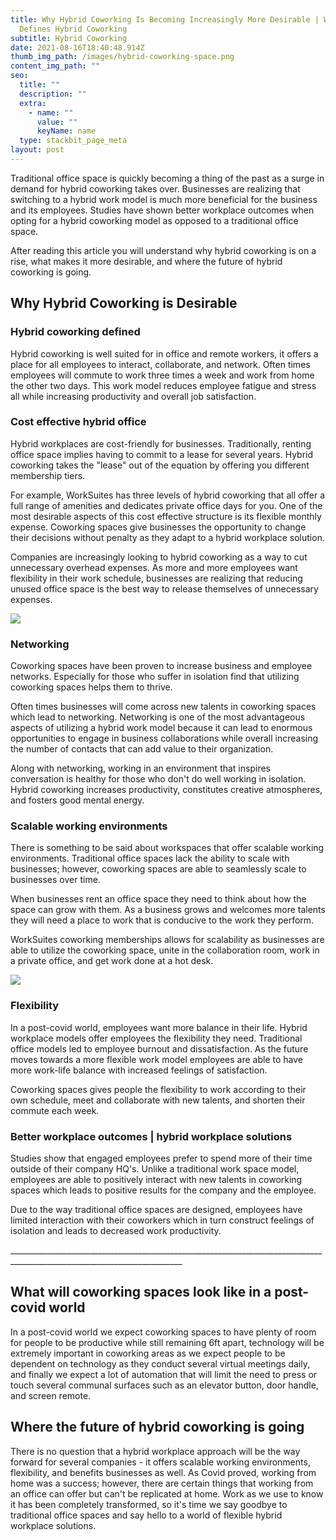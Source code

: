 ```yaml
---
title: Why Hybrid Coworking Is Becoming Increasingly More Desirable | What
  Defines Hybrid Coworking
subtitle: Hybrid Coworking
date: 2021-08-16T18:40:48.914Z
thumb_img_path: /images/hybrid-coworking-space.png
content_img_path: ""
seo:
  title: ""
  description: ""
  extra:
    - name: ""
      value: ""
      keyName: name
  type: stackbit_page_meta
layout: post
---
```

Traditional office space is quickly becoming a thing of the past as a surge in demand for hybrid coworking takes over. Businesses are realizing that switching to a hybrid work model is much more beneficial for the business and its employees. Studies have shown better workplace outcomes when opting for a hybrid coworking model as opposed to a traditional office space.

After reading this article you will understand why hybrid coworking is on a rise, what makes it more desirable, and where the future of hybrid coworking is going.

## Why Hybrid Coworking is Desirable

### Hybrid coworking defined

Hybrid coworking is well suited for in office and remote workers, it offers a place for all employees to interact, collaborate, and network. Often times employees will commute to work three times a week and work from home the other two days. This work model reduces employee fatigue and stress all while increasing productivity and overall job satisfaction.

### Cost effective hybrid office

Hybrid workplaces are cost-friendly for businesses. Traditionally, renting office space implies having to commit to a lease for several years. Hybrid coworking takes the "lease" out of the equation by offering you different membership tiers. 

For example, WorkSuites has three levels of hybrid coworking that all offer a full range of amenities and dedicates private office days for you. One of the most desirable aspects of this cost effective structure is its flexible monthly expense. Coworking spaces give businesses the opportunity to change their decisions without penalty as they adapt to a hybrid workplace solution.

Companies are increasingly looking to hybrid coworking as a way to cut unnecessary overhead expenses. As more and more employees want flexibility in their work schedule, businesses are realizing that reducing unused office space is the best way to release themselves of unnecessary expenses.

![](/images/coworking-space.png)

### Networking

Coworking spaces have been proven to increase business and employee networks. Especially for those who suffer in isolation find that utilizing coworking spaces helps them to thrive.

Often times businesses will come across new talents in coworking spaces which lead to networking. Networking is one of the most advantageous aspects of utilizing a hybrid work model because it can lead to enormous opportunities to engage in business collaborations while overall increasing the number of contacts that can add value to their organization.

Along with networking, working in an environment that inspires conversation is healthy for those who don't do well working in isolation. Hybrid coworking increases productivity, constitutes creative atmospheres, and fosters good mental energy.

### Scalable working environments

There is something to be said about workspaces that offer scalable working environments. Traditional office spaces lack the ability to scale with businesses; however, coworking spaces are able to seamlessly scale to businesses over time.

When businesses rent an office space they need to think about how the space can grow with them. As a business grows and welcomes more talents they will need a place to work that is conducive to the work they perform.

WorkSuites coworking memberships allows for scalability as businesses are able to utilize the coworking space, unite in the collaboration room, work in a private office, and get work done at a hot desk.

![](/images/hybrid-coworking.png)

### Flexibility

In a post-covid world, employees want more balance in their life. Hybrid workplace models offer employees the flexibility they need. Traditional office models led to employee burnout and dissatisfaction. As the future moves towards a more flexible work model employees are able to have more work-life balance with increased feelings of satisfaction.

Coworking spaces gives people the flexibility to work according to their own schedule, meet and collaborate with new talents, and shorten their commute each week.

### Better workplace outcomes | hybrid workplace solutions

Studies show that engaged employees prefer to spend more of their time outside of their company HQ's. Unlike a traditional work space model, employees are able to positively interact with new talents in coworking spaces which leads to positive results for the company and the employee.

Due to the way traditional office spaces are designed, employees have limited interaction with their coworkers which in turn construct feelings of isolation and leads to decreased work productivity.

\_\_\_\_\_\_\_\_\_\_\_\_\_\_\_\_\_\_\_\_\_\_\_\_\_\_\_\_\_\_\_\_\_\_\_\_\_\_\_\_\_\_\_\_\_\_\_\_\_\_\_\_\_\_\_\_\_\_\_\_\_\_\_\_\_\_\_\_\_\_\_\_\_\_\_\_\_\_\_\_\_\_\_\_\_\_\_\_\_\_\_\_\_\_\_\_\_\_\_\_\_\_\_\_\_\_\_\_\_\_\_\_\_\_\_\_\_\_\_\__

## What will coworking spaces look like in a post-covid world

In a post-covid world we expect coworking spaces to have plenty of room for people to be productive while still remaining 6ft apart, technology will be extremely important in coworking areas as we expect people to be dependent on technology as they conduct several virtual meetings daily, and finally we expect a lot of automation that will limit the need to press or touch several communal surfaces such as an elevator button, door handle, and screen remote.

## Where the future of hybrid coworking is going

There is no question that a hybrid workplace approach will be the way forward for several companies - it offers scalable working environments, flexibility, and benefits businesses as well. As Covid proved, working from home was a success; however, there are certain things that working from an office can offer but can't be replicated at home. Work as we use to know it has been completely transformed, so it's time we say goodbye to traditional office spaces and say hello to a world of flexible hybrid workplace solutions.